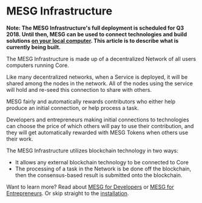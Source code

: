 # MESG Infrastructure

**Note: The MESG Infrastructure's full deployment is scheduled for Q3 2018. Until then, MESG can be used to connect technologies and build solutions **[**on your local computer**](run-a-node.md)**. This article is to describe what is currently being built.**  
  
The MESG Infrastructure is made up of a decentralized Network of all users computers running Core.   
  
Like many decentralized networks, when a Service is deployed, it will be shared among the nodes in the network. All of the nodes using the service will hold and re-seed this connection to share with others.   
  
MESG fairly and automatically rewards contributors who either help produce an initial connection, or help process a task. 

Developers and entrepreneurs making initial connections to technologies can choose the price of which others will pay to use their contribution, and they will get automatically rewarded with MESG Tokens when others use their work. 

The MESG Infrastructure utilizes blockchain technology in two ways: 

* It allows any external blockchain technology to be connected to Core
* The processing of a task in the Network is be done off the blockchain, then the consensus-based result is submitted onto the blockchain.

Want to learn more? Read about [MESG for Developers]() or [MESG for Entrepreneurs](). Or skip straight to the [installation](run-a-node.md).   
  







